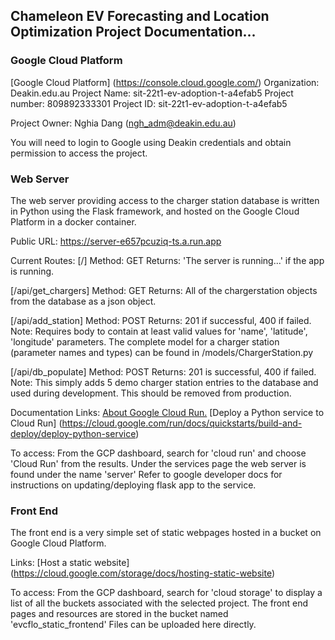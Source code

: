 ## Chameleon EV Forecasting and Location Optimization Project Documentation...

### Google Cloud Platform
[Google Cloud Platform] (https://console.cloud.google.com/)
Organization: Deakin.edu.au
Project Name: sit-22t1-ev-adoption-t-a4efab5
Project number: 809892333301
Project ID: sit-22t1-ev-adoption-t-a4efab5

Project Owner: Nghia Dang (ngh_adm@deakin.edu.au)


You will need to login to Google using Deakin credentials and obtain permission to access the project.



### Web Server
The web server providing access to the charger station database is written in Python using the Flask framework, and hosted on the Google Cloud Platform in a docker container.

Public URL:
https://server-e657pcuziq-ts.a.run.app

Current Routes:
[/]
Method: GET
Returns: 'The server is running...' if the app is running.

[/api/get_chargers]
Method: GET
Returns: All of the chargerstation objects from the database as a json object.

[/api/add_station]
Method: POST
Returns: 201 if successful, 400 if failed.
Note: Requires body to contain at least valid values for 'name', 'latitude', 'longitude' parameters. The complete model for a charger station (parameter names and types) can be found in /models/ChargerStation.py


[/api/db_populate]
Method: POST
Returns: 201 is successful, 400 if failed.
Note: This simply adds 5 demo charger station entries to the database and used during development. This should be removed from production.


Documentation Links:
[About Google Cloud Run.](https://cloud.google.com/blog/topics/developers-practitioners/cloud-run-story-serverless-containers)
[Deploy a Python service to Cloud Run] (https://cloud.google.com/run/docs/quickstarts/build-and-deploy/deploy-python-service)

To access:
From the GCP dashboard, search for 'cloud run' and choose 'Cloud Run' from the results.
Under the services page the web server is found under the name 'server'
Refer to google developer docs for instructions on updating/deploying flask app to the service.



### Front End
The front end is a very simple set of static webpages hosted in a bucket on Google Cloud Platform.

Links:
[Host a static website] (https://cloud.google.com/storage/docs/hosting-static-website)

To access:
From the GCP dashboard, search for 'cloud storage' to display a list of all the buckets associated with the selected project.
The front end pages and resources are stored in the bucket named 'evcflo_static_frontend'
Files can be uploaded here directly.